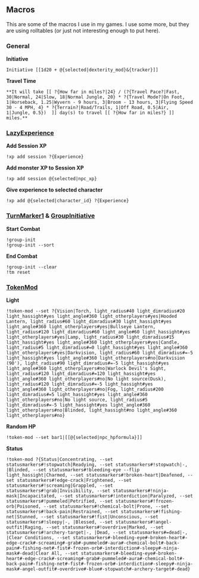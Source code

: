 ## Macros

This are some of the macros I use in my games. I use some more, but they are using rolltables (or just not interesting enough to put here).

### General
**Initiative**
``` 
Initiative [[1d20 + @{selected|dexterity_mod}&{tracker}]] 
```

**Travel Time**
``` 
**It will take [[ ?{How far in miles?|24} / (?{Travel Pace?|Fast, 30|Normal, 24|Slow, 18|Normal Jungle, 20} * ?{Travel Mode?|On Foot, 1|Horseback, 1.25|Wyvern - 9 hours, 3|Broom - 13 hours, 3|Flying Speed 30 - 4 MPH, 4} * ?{Terrain?|Road/Trails, 1|Off Road, 0.5|Air, 1|Jungle, 0.5})  ]] day(s) to travel [[ ?{How far in miles?} ]] miles.** 
```

### [LazyExperience](https://github.com/RobinKuiper/Roll20APIScripts/tree/master/LazyExperience)
**Add Session XP**
``` 
!xp add session ?{Experience} 
```

**Add monster XP to Session XP**
``` 
!xp add session @{selected|npc_xp}
```

**Give experience to selected character**
``` 
!xp add @{selected|character_id} ?{Experience} 
```

### [TurnMarker1](https://app.roll20.net/forum/post/931415/script-turnmarker1-turn-token-highlight-round-counter-player-advance-command-turn-announce-plus-spiny-graphics-if-you-want-them/?pageforid=931415#post-931415) & [GroupInitiative](https://wiki.roll20.net/Script:Group_Initiative)
**Start Combat**
```
!group-init
!group-init --sort
```

**End Combat**
```
!group-init --clear
!tm reset
```

### [TokenMod](https://app.roll20.net/forum/post/4225825/script-update-tokenmod-an-interface-to-adjusting-properties-of-a-token-from-a-macro-or-the-chat-area/?pageforid=4225825#post-4225825)
**Light**
``` 
!token-mod --set ?{Vision|Torch, light_radius#40 light_dimradius#20 light_hassight#yes light_angle#360 light_otherplayers#yes|Hooded Lantern, light_radius#60 light_dimradius#30 light_hassight#yes light_angle#360 light_otherplayers#yes|Bullseye Lantern, light_radius#120 light_dimradius#60 light_angle#60 light_hassight#yes light_otherplayers#yes|Lamp, light_radius#30 light_dimradius#15 light_hassight#yes light_angle#360 light_otherplayers#yes|Candle, light_radius#5 light_dimradius#=0 light_hassight#yes light_angle#360 light_otherplayers#yes|Darkvision, light_radius#60 light_dimradius#=-5 light_hassight#yes light_angle#360 light_otherplayers#no|Darkvision (90'), light_radius#90 light_dimradius#=-5 light_hassight#yes light_angle#360 light_otherplayers#no|Warlock Devil's Sight, light_radius#120 light_dimradius#=120 light_hassight#yes light_angle#360 light_otherplayers#no|No light source(Dusk), light_radius#120 light_dimradius#=-5 light_hassight#yes light_angle#360 light_otherplayers#no|Fog, light_radius#200 light_dimradius#=5 light_hassight#yes light_angle#360 light_otherplayers#no|No light source, light_radius#5 light_dimradius#=-5 light_hassight#yes light_angle#360 light_otherplayers#no|Blinded, light_hassight#no light_angle#360 light_otherplayers#no} 
```

**Random HP**
``` 
!token-mod --set bar1|[[@{selected|npc_hpformula}]] 
```

**Status**
``` 
!token-mod ?{Status|Concentrating, --set statusmarkers#!stopwatch|Readying, --set statusmarkers#!stopwatch|-, |Blinded, --set statusmarkers#!bleeding-eye --flip light_hassight|Charmed, --set statusmarkers#!broken-heart|Deafened, --set statusmarkers#!edge-crack|Frightened, --set statusmarkers#!screaming|Grappled, --set statusmarkers#!grab|Invisibility, --set statusmarkers#!ninja-mask|Incapacitated, --set statusmarkers#!interdiction|Paralyzed, --set statusmarkers#!pummeled|Petrified, --set statusmarkers#!frozen-orb|Poisoned, --set statusmarkers#!chemical-bolt|Prone, --set statusmarkers#!back-pain|Restrained, --set statusmarkers#!fishing-net|Stunned, --set statusmarkers#!fist|Unconscious, --set statusmarkers#!sleepy|-, |Blessed, --set statusmarkers#!angel-outfit|Raging, --set statusmarkers#!overdrive|Marked, --set statusmarkers#!archery-target|-, |Dead, --set statusmarkers#=dead|-, |Clear Conditions, --set statusmarkers#-bleeding-eye#-broken-heart#-edge-crack#-screaming#-grab#-pummeled#-aura#-chemical-bolt#-back-pain#-fishing-net#-fist#-frozen-orb#-interdiction#-sleepy#-ninja-mask#-dead|Clear All, --set statusmarkers#-bleeding-eye#-broken-heart#-edge-crack#-screaming#-grab#-pummeled#-aura#-chemical-bolt#-back-pain#-fishing-net#-fist#-frozen-orb#-interdiction#-sleepy#-ninja-mask#-angel-outfit#-overdrive#-blue#-stopwatch#-archery-target#-dead} 
```